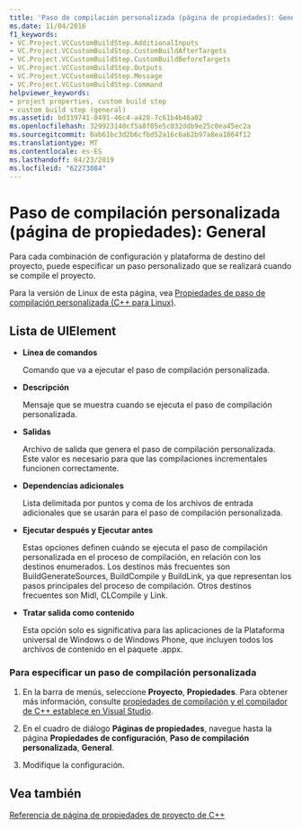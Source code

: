 ```yaml
---
title: 'Paso de compilación personalizada (página de propiedades): General'
ms.date: 11/04/2016
f1_keywords:
- VC.Project.VCCustomBuildStep.AdditionalInputs
- VC.Project.VCCustomBuildStep.CustomBuildAfterTargets
- VC.Project.VCCustomBuildStep.CustomBuildBeforeTargets
- VC.Project.VCCustomBuildStep.Outputs
- VC.Project.VCCustomBuildStep.Message
- VC.Project.VCCustomBuildStep.Command
helpviewer_keywords:
- project properties, custom build step
- custom build step (general)
ms.assetid: bd319741-0491-46c4-a428-7c61b4b46a02
ms.openlocfilehash: 329923140cf5a8f05e5c032ddb9e25c0ea45ec2a
ms.sourcegitcommit: 0ab61bc3d2b6cfbd52a16c6ab2b97a8ea1864f12
ms.translationtype: MT
ms.contentlocale: es-ES
ms.lasthandoff: 04/23/2019
ms.locfileid: "62273084"
---
```

# <a name="custom-build-step-property-page-general"></a>Paso de compilación personalizada (página de propiedades): General

Para cada combinación de configuración y plataforma de destino del proyecto, puede especificar un paso personalizado que se realizará cuando se compile el proyecto.

Para la versión de Linux de esta página, vea [Propiedades de paso de compilación personalizada (C++ para Linux)](../../linux/prop-pages/custom-build-step-linux.md).

## <a name="uielement-list"></a>Lista de UIElement

- **Línea de comandos**

   Comando que va a ejecutar el paso de compilación personalizada.

- **Descripción**

   Mensaje que se muestra cuando se ejecuta el paso de compilación personalizada.

- **Salidas**

   Archivo de salida que genera el paso de compilación personalizada. Este valor es necesario para que las compilaciones incrementales funcionen correctamente.

- **Dependencias adicionales**

   Lista delimitada por puntos y coma de los archivos de entrada adicionales que se usarán para el paso de compilación personalizada.

- **Ejecutar después y Ejecutar antes**

   Estas opciones definen cuándo se ejecuta el paso de compilación personalizada en el proceso de compilación, en relación con los destinos enumerados. Los destinos más frecuentes son BuildGenerateSources, BuildCompile y BuildLink, ya que representan los pasos principales del proceso de compilación. Otros destinos frecuentes son Midl, CLCompile y Link.

- **Tratar salida como contenido**

   Esta opción solo es significativa para las aplicaciones de la Plataforma universal de Windows o de Windows Phone, que incluyen todos los archivos de contenido en el paquete .appx.

### <a name="to-specify-a-custom-build-step"></a>Para especificar un paso de compilación personalizada

1. En la barra de menús, seleccione **Proyecto**, **Propiedades**. Para obtener más información, consulte [propiedades de compilación y el compilador de C++ establece en Visual Studio](../working-with-project-properties.md).

1. En el cuadro de diálogo **Páginas de propiedades**, navegue hasta la página **Propiedades de configuración**, **Paso de compilación personalizada**, **General**.

1. Modifique la configuración.

## <a name="see-also"></a>Vea también

[Referencia de página de propiedades de proyecto de C++](property-pages-visual-cpp.md)
